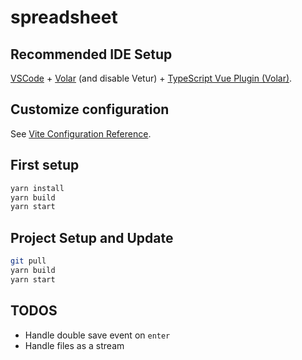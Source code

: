 # spreadsheet

## Recommended IDE Setup

[VSCode](https://code.visualstudio.com/) + [Volar](https://marketplace.visualstudio.com/items?itemName=Vue.volar) (and disable Vetur) + [TypeScript Vue Plugin (Volar)](https://marketplace.visualstudio.com/items?itemName=Vue.vscode-typescript-vue-plugin).

## Customize configuration

See [Vite Configuration Reference](https://vitejs.dev/config/).

## First setup

```sh
yarn install
yarn build
yarn start
```

## Project Setup and Update

```sh
git pull
yarn build
yarn start
```

## TODOS
- Handle double save event on ```enter```
- Handle files as a stream